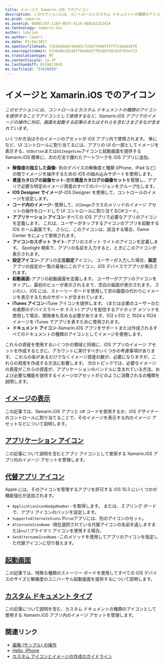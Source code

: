 ```yaml
---
title: イメージと Xamarin.iOS でのアイコン
description: このセクションには、コントロールとカスタム ドキュメントの種類のアイコンを提供することでアイコンとして使用するなど、Xamarin.iOS アプリでのイメージの操作に対応、画面を起動する記事のまたはそれらを含むさまざまなが含まれています。
ms.prod: xamarin
ms.assetid: 0AB8CC07-11E4-0D75-4119-AED1A1252424
ms.technology: xamarin-ios
author: lobrien
ms.author: laobri
ms.date: 03/18/2017
ms.openlocfilehash: f359da6b8744e03cfcbd77d48f5f77f216e828f8
ms.sourcegitcommit: 57e8a0a10246ff9a4bd37f01d67ddc635f81e723
ms.translationtype: MT
ms.contentlocale: ja-JP
ms.lasthandoff: 03/08/2019
ms.locfileid: "57670950"
---
```

# <a name="images-and-icons-in-xamarinios"></a>イメージと Xamarin.iOS でのアイコン

_このセクションには、コントロールとカスタム ドキュメントの種類のアイコンを提供することでアイコンとして使用するなど、Xamarin.iOS アプリでのイメージの操作に対応、画面を起動する記事のまたはそれらを含むさまざまなが含まれています。_

いくつか方法はそのイメージのアセットが iOS アプリ内で使用されます。 単になど、UI コントロールに割り当てるには、アプリの UI の一部としてイメージを表示する、`UIButton`または`UIImageView`アイコンと起動画面を提供する Xamarin.iOS 簡単に、次の方法で優れたアートワークを iOS アプリに追加。 

- **解像度の独立した画像**– 別のデバイスの解像度と種類 (iPhone、iPad など) の間でイメージを操作するための iOS の組み込みサポートを使用します。
- **資産カタログの画像セット**-使用**資産カタログの画像セット**を管理し、アプリで必要な特定のイメージ資産のすべてのバージョンをグループ化します。
- **IOS Designer でイメージ**-iOS Designer を使用して、コントロールのイメージを設定します。
- **コード内のイメージ**– 使用して、`UIImage`クラスのメソッドのイメージ アセットの操作をロードしで UI コントロールに割り当てるC#コード。
- **アプリケーション アイコン**-すべての iOS アプリで必要なアプリのアイコンを定義します。 これは、ユーザーがタップするアイコンのアプリを起動する iOS ホーム画面です。 さらに、このアイコンは、該当する場合、Game Center をによって使用されます。
- **アイコンのスポット ライト**-アプリのスポット ライトのアイコンを定義します。 Spotlight 検索で、アプリの名前を入力すると、ときにこのアイコンが表示されます。
- **設定アイコン**-アプリの定義**設定**アイコン。 ユーザーが入力した場合、**設定**アプリの設定の一覧の最後にこのアイコン、iOS デバイスでアプリが表示されます。 
- **起動画面**-アプリの起動画面を定義します。 ユーザーがアプリのアイコンをタップし、最初のビューが表示されるまで、空白の画面が表示されます。 さいわい、iOS には、ストーリー ボードを使用して空の画面の代わりにイメージを表示するためのサポートが含まれています。 
- **iTunes アイコン**-iTune アイコンを提供します。 (または企業のユーザーのため実際のデバイスでベータ テスト) アプリを配信するアドホック メソッドを使用して場合、開発者も含める必要があります、512 x 512 と 1024 x 1024 イメージを iTunes でアプリを表すために使用されます。
- **ドキュメント アイコン**-Xamarin.iOS アプリをサポートまたは作成されるすべてのドキュメントの種類のアイコンとしてイメージを使用します。

これらの資産を使用するいくつかの領域と同様に、iOS アプリのイメージ アセットを作成するときに、アカウントに実行すべきいくつかの考慮事項があります。 これらの各があるだけでなくイメージ資産の数が、必要になりますが、これらの資産を作成する方法に影響します。 次のトピックでは、必要なイメージの資産がこれらの資産が、アプリケーションのバンドルに含まれている方法、および必要な機能を提供するイメージのアセットがどのように消費されるの種類を説明します。


## <a name="displaying-an-imageiosapp-fundamentalsimages-iconsdisplaying-an-imagemd"></a>[イメージの表示](~/ios/app-fundamentals/images-icons/displaying-an-image.md)

この記事では、Xamarin.iOS アプリと c# コードを使用するか、iOS デザイナーのコントロールに割り当てることで、そのイメージを表示する内のイメージ アセットなどについて説明します。

## <a name="application-iconsiosapp-fundamentalsimages-iconsapp-iconsmd"></a>[アプリケーション アイコン](~/ios/app-fundamentals/images-icons/app-icons.md)

この記事について説明を含むとアプリ アイコンとして使用する Xamarin.iOS アプリ内のイメージ アセットを管理します。

## <a name="alternate-app-iconsiosapp-fundamentalsimages-iconsalternate-app-iconsmd"></a>[代替アプリ アイコン](~/ios/app-fundamentals/images-icons/alternate-app-icons.md)

Apple には、そのアイコンを管理するアプリを許可する iOS 10.3 にいくつかの機能強化が追加されます。

 - `ApplicationIconBadgeNumber` -を取得します。 または、スプリング ボードで、アプリ アイコンのバッジを設定します。
 - `SupportsAlternateIcons` If`true`アプリには、別のアイコンのセット。
 - `AlternateIconName` -現在選択されている代替アイコンの名前を返しますまたは`null`プライマリ アイコンを使用する場合。
 - `SetAlternameIconName` -このメソッドを使用してアプリのアイコンを指定した代替アイコンに切り替えます。


## <a name="launch-screensiosapp-fundamentalsimages-iconslaunch-screensmd"></a>[起動画面](~/ios/app-fundamentals/images-icons/launch-screens.md)

この記事では、特殊な種類のストーリー ボードを使用してすべての iOS デバイスのサイズと解像度のユニバーサル起動画面を提供するについて説明します。

## <a name="custom-document-typesiosapp-fundamentalsimages-iconscustom-document-typesmd"></a>[カスタム ドキュメント タイプ](~/ios/app-fundamentals/images-icons/custom-document-types.md)

この記事について説明を含む、カスタム ドキュメントの種類のアイコンとして使用する Xamarin.iOS アプリ内のイメージ アセットを管理します。



## <a name="related-links"></a>関連リンク

- [画像 (サンプル) の操作](https://developer.xamarin.com/samples/WorkingWithImages/)
- [Hello, iPhone](~/ios/get-started/hello-ios/index.md)
- [カスタム アイコンとイメージの作成のガイドライン](https://developer.apple.com/library/ios/#documentation/UserExperience/Conceptual/MobileHIG/IconsImages/IconsImages.html)
